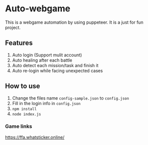 # Auto-webgame

This is a webgame automation by using puppeteer. It is a just for fun project.

## Features

1. Auto login (Support mulit account)
2. Auto healing after each battle
3. Auto detect each mission/task and finish it
4. Auto re-login while facing unexpected cases

## How to use
1. Change the files name `config-sample.json` to `config.json`
2. Fill in the login info in `config.json`
3. `npm install`
4. `node index.js`

### Game links
https://ffa.whatsticker.online/